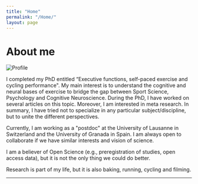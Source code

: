 ```yaml
---
title: "Home"
permalink: "/Home/"
layout: page
---
```


# About me
![Profile](/ldariho.github.io/Profile.jpg)

I completed my PhD entitled “Executive functions, self-paced exercise and cycling performance". My main interest is to understand the cognitive and neural bases of exercise to bridge the gap between Sport Science, Psychology and Cognitive Neuroscience. During the PhD, I have worked on several articles on this topic. Moreover, I am interested in meta research.  In summary, I have tried not to specialize in any particular subject/discipline, but to unite the different perspectives.

Currently,  I am working as a "postdoc" at the University of Lausanne in Switzerland and the University of Granada in Spain. I am always open to collaborate if we have similar interests and vision of science.

I am a believer of Open Science (e.g., preregistration of studies, open access data), but it is not the only thing we could do better. 

Research is part of my life, but it is also baking, running, cycling and filming.


---

